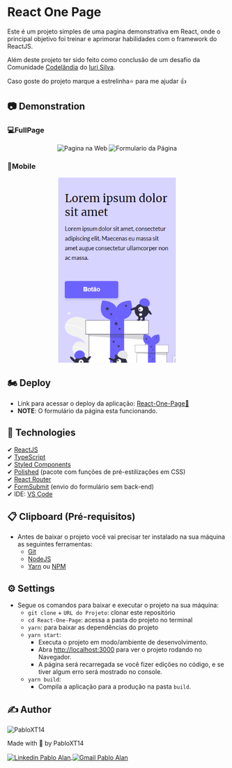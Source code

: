 # React One Page

Este é um projeto simples de uma pagina demonstrativa em React, onde o principal objetivo foi treinar e aprimorar habilidades com o framework do ReactJS. 

Além deste projeto ter sido feito como conclusão de um desafio da Comunidade [Codelândia](https://discord.com/channels/853354677411905578/858740360607563786) do [Iuri Silva](https://www.linkedin.com/in/iuricode/).

Caso goste do projeto marque a estrelinha⭐ para me ajudar 👍

## 📷 Demonstration
### 💻FullPage
<p align="center">
    <img alt="Pagina na Web" title="Pagina na Web" src="./github/Dem01-React-One-Page-Web.gif" height="425" />
    <img alt="Formulario da Página" title="Formulario da Página" src="./github/Dem02-React-One-Page-Form.gif" height="425" />
</p>

### 📱Mobile
<p align="center">
    <img alt="Pagina Responsiva" title="Pagina Responsiva" src="./github/Dem03-React-One-Page-Responsividade.gif" height="425" />
</p>

## 🏍 Deploy
* Link para acessar o deploy da aplicação: [React-One-Page🔗](https://react-one-page.vercel.app/)
* **NOTE**: O formulário da página esta funcionando. 

## 🚀 Technologies
✔ [ReactJS](https://reactjs.org/)
<br/>
✔ [TypeScript](https://www.typescriptlang.org/)
<br/>
✔ [Styled Components](https://styled-components.com/)
<br/>
✔ [Polished](https://polished.js.org/) (pacote com funções de pré-estilizações em CSS)
<br/>
✔ [React Router](https://reactrouter.com/)
<br/>
✔ [FormSubmit](https://formsubmit.co/) (envio do formulário sem back-end)
<br/>
✔ IDE: [VS Code](https://code.visualstudio.com/)

## 📋 Clipboard (Pré-requisitos)
- Antes de baixar o projeto você vai precisar ter instalado na sua máquina as seguintes ferramentas:
    * [Git](https://git-scm.com)
    * [NodeJS](https://nodejs.org/en/)
    * [Yarn](https://yarnpkg.com/) ou [NPM](https://www.npmjs.com/)

## ⚙ Settings
- Segue os comandos para baixar e executar o projeto na sua máquina:
    * `git clone` + `URL do Projeto`: clonar este repositório
    * `cd React-One-Page`: acessa a pasta do projeto no terminal
    * `yarn`: para baixar as dependências do projeto
    * `yarn start`: 
        - Executa o projeto em modo/ambiente de desenvolvimento.
        - Abra [http://localhost:3000](http://localhost:3000) para ver o projeto rodando no Navegador.
        - A página será recarregada se você fizer edições no código, e se tiver algum erro será mostrado no console.
    * `yarn build`: 
        - Compila a aplicação para a produção na pasta `build`.

## ✍ Author
<img alt="PabloXT14" title="PabloXT14" src="https://avatars.githubusercontent.com/u/71723595?s=400&u=f7a1ec0c2e1f7cd1acf79f61043dbc75b1079de6&v=4" width="100">
<p>
    Made with 💜 by PabloXT14
</p>
<p align="left">
    <a href="https://www.linkedin.com/in/pabloalan/" target="_blank">
        <img align="center" src="https://img.shields.io/badge/LinkedIn-%230077B5?style=for-the-badge&logo=linkedin&logoColor=white" alt="Linkedin Pablo Alan" />
    </a>
    <a href="mailto:pabloxt14@gmail.com" target="_blank">
        <img align="center" src="https://img.shields.io/badge/Gmail-FF0000?style=for-the-badge&logo=gmail&logoColor=white" alt="Gmail Pablo Alan" />
    </a>
</p>


